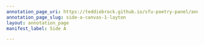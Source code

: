 ```yaml
---
annotation_page_uri: https://teddiebrock.github.io/sfu-poetry-panel/annotations/side-a-canvas-1-layton.json
annotation_page_slug: side-a-canvas-1-layton
layout: annotation_page
manifest_label: Side A

---
```

